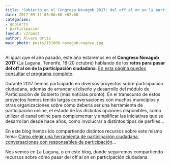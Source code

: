 ```yaml
---
title: 'Gobierto en el Congreso Novagob 2017: del off al on en la participación ciudadana'
date: 2017-09-11 00:00:00 +02:00
categories:
- gobierto
- participacion
layout: v2/post
author: Álvaro Ortiz
main_photo: posts/161006-novagob-nagore.jpg
---
```


Al igual que el año pasado, este año estaremos en el **Congreso Novagob 2017** (La Laguna, Tenerife, 18-20 octubre) hablando de los **retos para pasar del off al on de la participación ciudadana**. [En esta página puedes consultar el programa completo](https://www.congresonovagob.com/programa/#1499424319243-287958c6-71c4).

Durante 2017 hemos participado en diversos proyectos sobre participación ciudadana, además de arrancar el diseño y desarrollo del módulo de Participación de Gobierto (más noticias pronto). En el transcurso de estos proyectos hemos tenido largas conversaciones con muchos municipios y otras organizaciones sobre cómo debería ser una herramienta de participación online, el estado de las distintas opciones disponibles, como utilizar el canal online para complementar y amplificar las iniciativas que se desarrollan desde hace años, como involucrar a distintos tipos de perfiles...

En este blog hemos ido compartiendo distintos recursos sobre este mismo tema: [Cómo elegir una herramienta de participación ciudadana](/blog/20170728-como-elegir-herramienta-participacion.html), [conversaciones con responsables de participación](/temas/participacion/)...

Nos vemos en La Laguna, o en este blog, donde seguiremos compartiendo recursos sobre cómo pasar del off al on en participación ciudadana.
